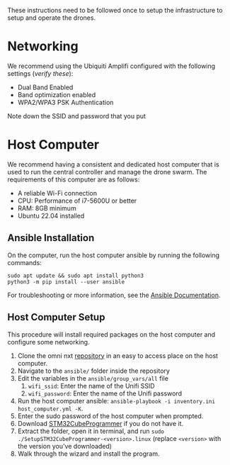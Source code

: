 These instructions need to be followed once to setup the infrastructure to setup and operate the drones. 

# Networking

We recommend using the Ubiquiti Amplifi configured with the following settings (*verify these*): 

- Dual Band Enabled
- Band optimization enabled
- WPA2/WPA3 PSK Authentication

Note down the SSID and password that you put

# Host Computer

We recommend having a consistent and dedicated host computer that is used to run the central controller and manage the drone swarm. The requirements of this computer are as follows: 

- A reliable Wi-Fi connection 
- CPU: Performance of i7-5600U or better 
- RAM: 8GB minimum
- Ubuntu 22.04 installed

## Ansible Installation 

On the computer, run the host computer ansible by running the following commands:

```
sudo apt update && sudo apt install python3 
python3 -m pip install --user ansible
```

For troubleshooting or more information, see the [Ansible Documentation](https://docs.ansible.com/ansible/latest/installation_guide/intro_installation.html#installing-and-upgrading-ansible-with-pip). 


## Host Computer Setup

This procedure will install required packages on the host computer and configure some networking. 

1. Clone the omni nxt [repository](https://github.com/lis-epfl/omni-nxt) in an easy to access place on the host computer. 
2. Navigate to the `ansible/` folder inside the repository
3. Edit the variables in the `ansible/group_vars/all` file
	1. `wifi_ssid`: Enter the name of the Unifi SSID
	2. `wifi_password`: Enter the name of the Unifi password
4. Run the host computer ansible: `ansible-playbook -i inventory.ini host_computer.yml -K`. 
5. Enter the sudo password of the host computer when prompted. 
6. Download [STM32CubeProgrammer](https://www.st.com/en/development-tools/stm32cubeprog.html?cache=nocache#get-software) if you do not have it. 
7. Extract the folder, open it in terminal, and run `sudo ./SetupSTM32CubeProgrammer-<version>.linux` (replace `<version>` with the version you've downloaded)
8. Walk through the wizard and install the program. 



